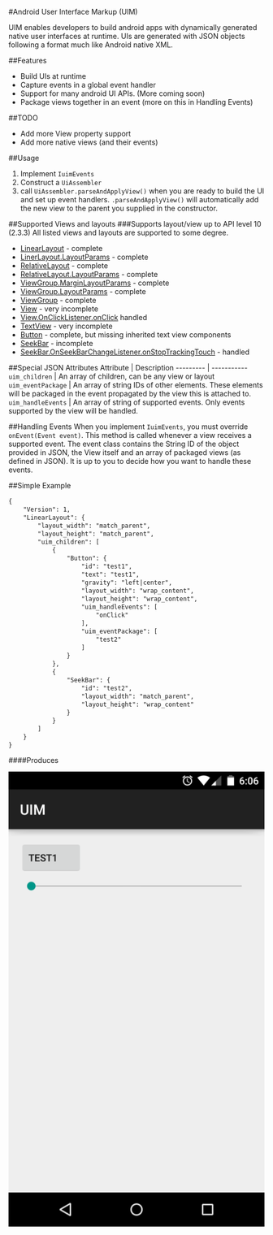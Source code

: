 #Android User Interface Markup (UIM)

UIM enables developers to build android apps with dynamically generated native user interfaces at runtime. UIs are generated with JSON objects following a format much like Android native XML.


##Features
 - Build UIs at runtime
 - Capture events in a global event handler
 - Support for many android UI APIs. (More coming soon)
 - Package views together in an event (more on this in Handling Events)

##TODO
 - Add more View property support
 - Add more native views (and their events)

##Usage
 1. Implement `IuimEvents`
 2. Construct a `UiAssembler`
 3. call `UiAssembler.parseAndApplyView()` when you are ready to build the UI and set up event handlers. `.parseAndApplyView()` will automatically add the new view to the parent you supplied in the constructor. 
 
##Supported Views and layouts
###Supports layout/view up to API level 10 (2.3.3)
All listed views and layouts are supported to some degree. 
 - [LinearLayout](http://developer.android.com/reference/android/widget/LinearLayout.html) - complete
 - [LinerLayout.LayoutParams](http://developer.android.com/reference/android/widget/LinearLayout.LayoutParams.html) - complete
 - [RelativeLayout](http://developer.android.com/reference/android/widget/RelativeLayout.html) - complete
 - [RelativeLayout.LayoutParams](http://developer.android.com/reference/android/widget/RelativeLayout.LayoutParams.html) - complete
 - [ViewGroup.MarginLayoutParams](http://developer.android.com/reference/android/view/ViewGroup.MarginLayoutParams.html) - complete
 - [ViewGroup.LayoutParams](http://developer.android.com/reference/android/view/ViewGroup.LayoutParams.html) - complete
 - [ViewGroup](http://developer.android.com/reference/android/view/ViewGroup.LayoutParams.html) - complete
 - [View](http://developer.android.com/reference/android/view/View.html) - very incomplete
 - [View.OnClickListener.onClick](http://developer.android.com/reference/android/view/View.OnClickListener.html#onClick(android.view.View)) handled
 - [TextView](http://developer.android.com/reference/android/widget/TextView.html) - very incomplete
 - [Button](http://developer.android.com/reference/android/widget/Button.html) - complete, but missing inherited text view components
 - [SeekBar](http://developer.android.com/reference/android/widget/SeekBar.html) - incomplete
 - [SeekBar.OnSeekBarChangeListener.onStopTrackingTouch](http://developer.android.com/reference/android/widget/SeekBar.OnSeekBarChangeListener.html#onStopTrackingTouch(android.widget.SeekBar)) - handled

##Special JSON Attributes
Attribute           |     Description
---------           |     -----------
`uim_children`      | An array of children, can be any view or layout
`uim_eventPackage`  | An array of string IDs of other elements. These elements will be packaged in the event propagated by the view this is attached to. 
`uim_handleEvents`  | An array of string of supported events. Only events supported by the view will be handled.  

##Handling Events
When you implement `IuimEvents`, you must override `onEvent(Event event)`.
This method is called whenever a view receives a supported event. The event class contains the String ID of the object provided in JSON, the View itself and an array of packaged views (as defined in JSON). It is up to you to decide how you want to handle these events. 

##Simple Example

    {
        "Version": 1,
        "LinearLayout": {
            "layout_width": "match_parent",
            "layout_height": "match_parent",
            "uim_children": [ 
                { 
                    "Button": {
                        "id": "test1",
                        "text": "test1",
                        "gravity": "left|center",
                        "layout_width": "wrap_content",
                        "layout_height": "wrap_content",
                        "uim_handleEvents": [
                            "onClick"
                        ],
                        "uim_eventPackage": [
                            "test2"
                        ]
                    }
                },
                {
                    "SeekBar": {
                        "id": "test2",
                        "layout_width": "match_parent",
                        "layout_height": "wrap_content"
                    }
                }
            ]
        }
    }

####Produces

![Example](screenshots/example1.png)

